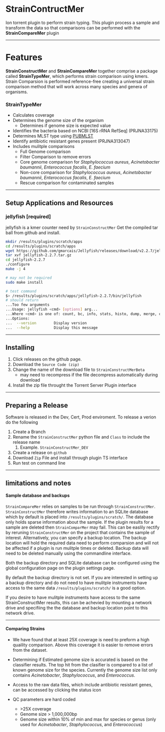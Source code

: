 # StrainContructMer
Ion torrent plugin to perform strain typing. 
This plugin process a sample and transform the data so that comparisons can be performed with the __StrainCompareMer__ plugin

___
# Features
__StrainConstructMer__ and __StrainCompareMer__ together comprise a package called __StrainTypeMer__, which performs strain comparison using
kmers.  Strain Comparsion is performed reference-free creating a universal strain comparison method that will work across many species and genera
of organisms.

### StrainTypeMer
* Calculates coverage
* Determines the genome size of the organism
    * Determines if genome size is expected value
* Identifies the bacteria based on NCBI [16S rRNA RefSeq] (PRJNA33175)
* Determines MLST type using [PUBMLST](https://pubmlst.org/])
* Identify antibiotic resistant genes present (PRJNA313047)
* Includes mulitple comparisons
    * Full Genome comparison
    * Filter Comparison to remove errors
    * Core genome comparison for *Staphylococcus aureus*, *Acinetobacter baumannii*, *Enterococcus facalis*, *E. faecium*
    * Non-core comparison for *Staphylococcus aureus*, *Acinetobacter baumannii*, *Enterococcus facalis*, *E. faecium*
    * Rescue comparison for contaminated samples

___

## Setup Applications and Resources
### jellyfish [required]

jellyfish is a kmer counter need by `StrainConstructMer`
Get the compiled tar ball from github and install.

```bash
mkdir /results/plugins/scratch/apps
cd /results/plugins/scratch/apps
wget https://github.com/gmarcais/Jellyfish/releases/download/v2.2.7/jellyfish-2.2.7.tar.gz
tar xvf jellyfish-2.2.7.tar.gz
cd jellyfish-2.2.7
./configure
make -j 4

# may not be required
sudo make install

# test command
$> /results/plugins/scratch/apps/jellyfish-2.2.7/bin/jellyfish
# should return
...Too few arguments
...Usage: jellyfish <cmd> [options] arg...
...Where <cmd> is one of: count, bc, info, stats, histo, dump, merge, query, cite, mem, jf.
...Options:
...  --version        Display version
...  --help           Display this message
```
____
## Installing

1. Click releases on the github page.
2. Download the `Source Code (zip)`
3. Change the name of the download file to `StrainConstructMerBeta`
    - may need to recompress if the file decompress automatically during download
4. Install the zip file throught the Torrent Server Plugin interface

___
## Preparing a Release

Software is released in the Dev, Cert, Prod enviroment.  To release a verion do the following

1. Create a Branch
2. Rename the `StrainConstructMer` python file and `Class` to include the release name
    1. Example. `StrainConstructMer_DEV`
3. Create a release on `github`
4. Download `Zip` File and install through plugin TS interface
5. Run test on command line
___

## limitations and notes

#### Sample database and backups
`StrainCompareMer` relies on samples to be run through `StrainConstructMer`. `StrainConstructMer` therefore writes information
to an SQLite database which by default is placed into `/results/plugins/scratch/`.  The database only holds sparse information
about the sample. If the plugin results for a sample are deleted then `StrainComparMer` may fail. This can be easlily rectify
by reruning `StrainConstructMer` on the project that contains the sample of interest. Alternatively, you can specify a
backup location. The backup location will hold the required data need to perform comparsion and will not be affected if
a plugin is run mulitple times or deleted.  Backup data will need to be deleted manually using the commandline interface.

Both the backup directory and SQLite database can be configured using the global configuration page on the plugin settings page.

By default the backup directory is not set. If you are interested in setting up a backup directory and do not need to have
mulitple instruments have access to the same data `/results/plugins/scratch/` is a good option.

If you desire to have mulitple instruments have access to the same StrainConstructMer results, this can be achevied by mounting a
network drive and specifiing the the database and backup location point to this network drive.
___
#### Comparing Strains
* We have found that at least 25X coverage is need to preform a high quaility comparison. Above this coverage it is
easier to remove errors from the dataset.

* Determining if Estimated genome size is accurated is based on the classifier results. The top hit from the clasifier
  is compared to a list of known genome size for the species. Currently the genome size list only contains *Acinetobacter*,
  *Staphylococcus*, and *Enterococcus*.
 
* Access to the raw data files, which include antibiotic resistant genes, can be accessed by clicking the status icon

* QC parameters are hard coded
    * \>25X coverage
    * Genome size \> 1,000,000bp
    * Genome size within 10% of min and max for species or genus (only used for *Acinetobacter*, *Staphylococcus*, and *Enterococcus*)
    


